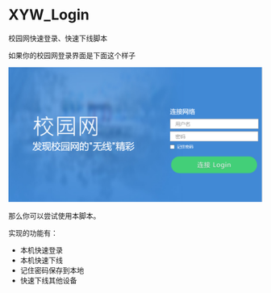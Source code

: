 # XYW_Login
校园网快速登录、快速下线脚本

如果你的校园网登录界面是下面这个样子

![](/image/loginMain.png)

那么你可以尝试使用本脚本。



实现的功能有：

- 本机快速登录
- 本机快速下线
- 记住密码保存到本地
- 快速下线其他设备